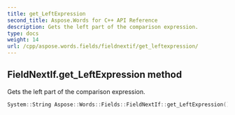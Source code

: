 ```yaml
---
title: get_LeftExpression
second_title: Aspose.Words for C++ API Reference
description: Gets the left part of the comparison expression. 
type: docs
weight: 14
url: /cpp/aspose.words.fields/fieldnextif/get_leftexpression/
---
```

## FieldNextIf.get_LeftExpression method


Gets the left part of the comparison expression.

```cpp
System::String Aspose::Words::Fields::FieldNextIf::get_LeftExpression()
```

